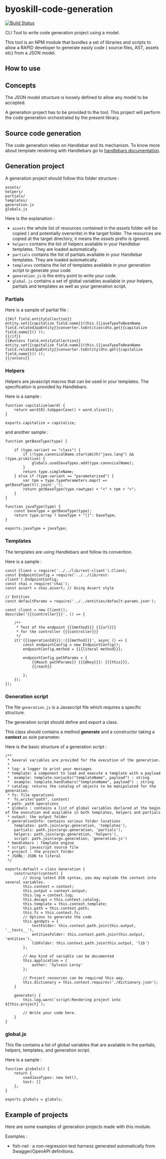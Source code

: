 # byoskill-code-generation

[![Build Status](https://travis-ci.org/Byoskill/byoskill-code-generation.svg?branch=main)](https://travis-ci.org/Byoskill/byoskill-code-generation)


CLI Tool to write code generation project using a model.

This tool is an NPM module that bundles a set of libraries and scripts to allow a RAPID developer to generate easily code ( source files, AST, assets etc) from a JSON model.

## How to use

## Concepts

The JSON model structure is loosely defined to allow any model to be accepted.

A generation project has to be provided to the tool. This project will perform the code generation orchestrated by the present library.

## Source code generation

The code generation relies on Handlebar and its mechanism. To know more about template rendering with Handlebars go to [handlebars documentation](handlebarsjs.com/).

## Generation project

A generation project should follow this folder structure : 

```
assets/
helpers/
partials/
templates/
generation.js
globals.js
```

Here is the explanation : 

* `assets` the whole list of resources contained in the _assets_ folder will be copied ( and potentially overwrite) in the target folder. The resources are copied at the target directory, it means the _assets_ prefix is ignored.
* `helpers` contains the list of helpers available in your Handlebar templates. They are loaded automatically.
* `partials` contains the list of partials available in your Handlebar templates. They are loaded automatically.
* `templates` contains the list of templates available in your generation script to generate your code
* `generation.js` is the entry point to write your code.
* `global.js` contains a set of global variables available in your helpers, partials and templates as well as your generation script.

### Partials

Here is a sample of partial file : 

```
{{#if field.entityCollection}}
entity.set{{capitalize field.name}}(this.{{javaTypeToBeanName field.relatedJpaEntity}}converter.toEntities(dto.get{{capitalize field.name}}() ));
{{/if}}
{{#unless field.entityCollection}}
entity.set{{capitalize field.name}}(this.{{javaTypeToBeanName field.relatedJpaEntity}}converter.toEntity(dto.get{{capitalize field.name}}() ));
{{/unless}}

```

### Helpers

Helpers are javascript macros that can be used in your templates. The specification is provided by Handlebars.

Here is a sample : 

```
function capitalize(word) {
	return word[0].toUpperCase() + word.slice(1);
}

exports.capitalize = capitalize;

```

and another sample : 

```
function getBaseType(type) {

	if (type.variant == "class") {
        if (!type.canonicalName.startsWith("java.lang") && !type.primitive) {
            globals.usedJavaTypes.add(type.canonicalName);
        }
		return type.simpleName;
	} else if (type.variant == "parameterized") {
		var tpm = type.typeParameters.map(t => getBaseType(t)).join(',');		
		return getBaseType(type.rawtype) + "<" + tpm + ">";
	}
}

function javaType(type) {
    const baseType = getBaseType(type);
    return type.array ? baseType + "[]": baseType;
}

exports.javaType = javaType;
```

### Templates

The templates are using Handlebars and follow its convention.

Here is a sample : 

```
const Client = require('../../lib/rest-client').Client;
const EndpointConfig = require('../../lib/rest-client').EndpointConfig;
const chai = require('chai');
const assert = chai.assert; // Using Assert style

// Entities
const defaultParams = require('../../entities/default-params.json');

const client = new Client();
describe('{{{controller}}}', () => {

    /**
     * Test of the endpoint {{{method}}} {{{url}}}
     * for the controller {{{controller}}}
     */
    it('{{{operationId}}}::{{{method}}}', async () => {
        const endpointConfig = new EndpointConfig();
        endpointConfig.method = {{{literal method}}};

        endpointConfig.pathParams = {
            {{#each pathParams}} {{{@key}}}: {{{this}}}, 
            {{/each}}

        };
    });
});

```

### Generation script

The file `generation.js` is a Javascript file which requires a specific structure.

The generation script should define and export a class.

This class should contains a method **generate** and a constructor taking a **context** as sole parameter.

Here is the basic structure of a generation script : 

```
/**
 * Several variables are provided for the execution of the generation.
 *
 * log: a logger to print your messages
 * template: a component to load and execute a template with a payload
 *  example: template.nunjucks("templateName", payload") : string
 *  example: template.handlebars("templateName", payload") : string
 * catalog: returns the catalog of objects to be manipulated for the generation.
 * fs: file operations
 *  fs.write("path", content)
 * path: path operations
 * globals : contains a list of global variables declared at the begin of the execution and available in both templates, helpers and partials
 * output: the output folder
 * generationInfo: contains various folder locations
	templates: path.join(argv.generation, 'templates'),
	partials: path.join(argv.generation, 'partials'),
	helpers: path.join(argv.generation, 'helpers'),
    script: path.join(argv.generation, 'generation.js')
 * Handlebars : Template engine
 * script: javascript source file
 * project : the project folder
 * JSONL: JSON to literal
 */

exports.default = class Generation {
    constructor(context) {
        // Using latest ES6 syntax, you may explode the context into several variables.
        this.context = context;
        this.output = context.output;
        this.log = context.log;
        this.docapi = this.context.catalog;
        this.template = this.context.template;
        this.path = this.context.path;
        this.fs = this.context.fs;
        // Options to generate the code
        this.genOpts = {
            testFolder: this.context.path.join(this.output, '__tests__'),
            entitiesFolder: this.context.path.join(this.output, 'entities'),            
            libFolder: this.context.path.join(this.output, 'lib')
        };

        // Any kind of variable can be documented
        this.application = {
            author: 'Sylvain Leroy'
        };

        // Project resources can be required this way.
        this.dictionary = this.context.requires('./dictionary.json');
    }

    generate() {
        this.log.warn(`script:Rendering project into ${this.project}`);

        // Write your code here.
    }
}

```

### global.js

This file contains a list of global variables that are available in the partials, helpers, templates, and generation script.

Here is a sample : 

```
function globals() {
	return {
		usedJavaTypes: new Set(),
		test: []
	};
}

exports.globals = globals;

```

## Example of projects

Here are some examples of generation projects made with this module.

Examples : 

* fish-net : a non-regression test harness generated automatically from Swagger/OpenAPI definitions.


